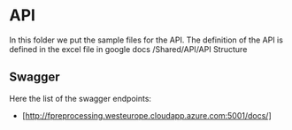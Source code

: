 
# API
In this folder we put the sample files for the API.
The definition of the API is defined in the excel file in google docs /Shared/API/API Structure

## Swagger
Here the list of the swagger endpoints:
* [http://fpreprocessing.westeurope.cloudapp.azure.com:5001/docs/]
